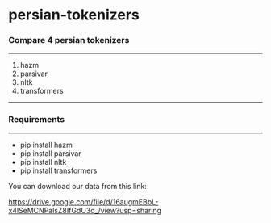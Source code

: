 # persian-tokenizers
### Compare 4 persian tokenizers
---
  1. hazm
  2. parsivar
  3. nltk
  4. transformers
***
### Requirements
---
  - pip install hazm
  - pip install parsivar
  - pip install nltk
  - pip install transformers

You can download our data from this link:

https://drive.google.com/file/d/16augmEBbL-x4lSeMCNPalsZ8IfGdU3d_/view?usp=sharing
